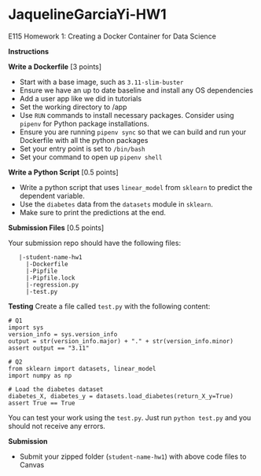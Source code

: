 # JaquelineGarciaYi-HW1
E115 Homework 1: Creating a Docker Container for Data Science

**Instructions**

**Write a Dockerfile** [3 points]

- Start with a base image, such as `3.11-slim-buster`
- Ensure we have an up to date baseline and install any OS dependencies
- Add a user app like we did in tutorials
- Set the working directory to /app
- Use `RUN` commands to install necessary packages. Consider using `pipenv` for Python package installations.
- Ensure you are running `pipenv sync` so that we can build and run your Dockerfile with all the python packages
- Set your entry point is set to `/bin/bash`
- Set your command to open up `pipenv shell`

**Write a Python Script** [0.5 points]

- Write a python script that uses `linear_model` from `sklearn` to predict the dependent variable.
- Use the `diabetes` data from the `datasets` module in `sklearn`.
- Make sure to print the predictions at the end.

**Submission Files** [0.5 points]

Your submission repo should have the following files:

```
   |-student-name-hw1
     |-Dockerfile
     |-Pipfile
     |-Pipfile.lock
     |-regression.py
     |-test.py
```

**Testing**
Create a file called `test.py` with the following content:

```
# Q1
import sys
version_info = sys.version_info
output = str(version_info.major) + "." + str(version_info.minor)
assert output == "3.11"

# Q2
from sklearn import datasets, linear_model
import numpy as np

# Load the diabetes dataset
diabetes_X, diabetes_y = datasets.load_diabetes(return_X_y=True)
assert True == True
```

You can test your work using the `test.py`. Just run `python test.py` and you should not receive any errors.

**Submission**

- Submit your zipped folder (`student-name-hw1`) with above code files to Canvas
